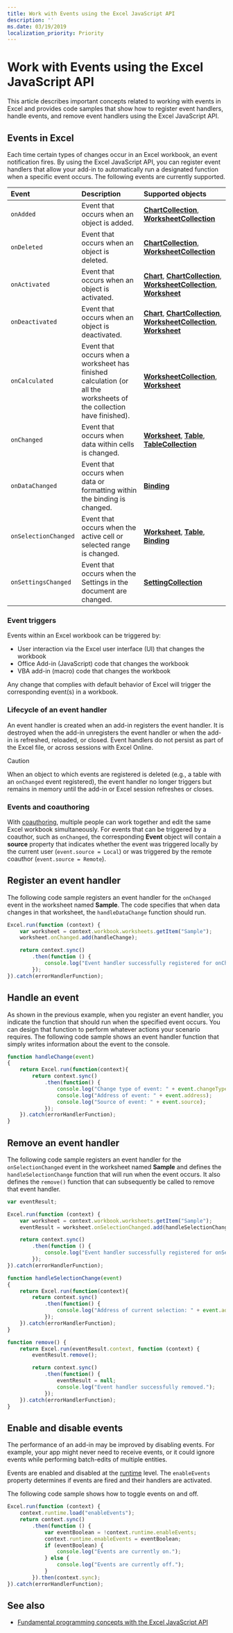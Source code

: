 ```yaml
---
title: Work with Events using the Excel JavaScript API
description: ''
ms.date: 03/19/2019
localization_priority: Priority
---
```


# Work with Events using the Excel JavaScript API

This article describes important concepts related to working with events in Excel and provides code samples that show how to register event handlers, handle events, and remove event handlers using the Excel JavaScript API. 

## Events in Excel

Each time certain types of changes occur in an Excel workbook, an event notification fires. By using the Excel JavaScript API, you can register event handlers that allow your add-in to automatically run a designated function when a specific event occurs. The following events are currently supported.

| Event | Description | Supported objects |
|:---------------|:-------------|:-----------|
| `onAdded` | Event that occurs when an object is added. | [**ChartCollection**](/javascript/api/excel/excel.chartcollection), [**WorksheetCollection**](/javascript/api/excel/excel.worksheetcollection) |
| `onDeleted` | Event that occurs when an object is deleted. | [**ChartCollection**](/javascript/api/excel/excel.chartcollection), [**WorksheetCollection**](/javascript/api/excel/excel.worksheetcollection) |
| `onActivated` | Event that occurs when an object is activated. | [**Chart**](/javascript/api/excel/excel.chart), [**ChartCollection**](/javascript/api/excel/excel.chartcollection), [**WorksheetCollection**](/javascript/api/excel/excel.worksheetcollection), [**Worksheet**](/javascript/api/excel/excel.worksheet) |
| `onDeactivated` | Event that occurs when an object is deactivated. | [**Chart**](/javascript/api/excel/excel.chart), [**ChartCollection**](/javascript/api/excel/excel.chartcollection), [**WorksheetCollection**](/javascript/api/excel/excel.worksheetcollection), [**Worksheet**](/javascript/api/excel/excel.worksheet) |
| `onCalculated` | Event that occurs when a worksheet has finished calculation (or all the worksheets of the collection have finished). | [**WorksheetCollection**](/javascript/api/excel/excel.worksheetcollection), [**Worksheet**](/javascript/api/excel/excel.worksheet) |
| `onChanged` | Event that occurs when data within cells is changed. | [**Worksheet**](/javascript/api/excel/excel.worksheet), [**Table**](/javascript/api/excel/excel.table), [**TableCollection**](/javascript/api/excel/excel.tablecollection) |
| `onDataChanged` | Event that occurs when data or formatting within the binding is changed. | [**Binding**](/javascript/api/excel/excel.binding) |
| `onSelectionChanged` | Event that occurs when the active cell or selected range is changed. | [**Worksheet**](/javascript/api/excel/excel.worksheet), [**Table**](/javascript/api/excel/excel.table), [**Binding**](/javascript/api/excel/excel.binding) |
| `onSettingsChanged` | Event that occurs when the Settings in the document are changed. | [**SettingCollection**](/javascript/api/excel/excel.settingcollection) |

### Event triggers

Events within an Excel workbook can be triggered by:

- User interaction via the Excel user interface (UI) that changes the workbook
- Office Add-in (JavaScript) code that changes the workbook
- VBA add-in (macro) code that changes the workbook

Any change that complies with default behavior of Excel will trigger the corresponding event(s) in a workbook.

### Lifecycle of an event handler

An event handler is created when an add-in registers the event handler. It is destroyed when the add-in unregisters the event handler or when the add-in is refreshed, reloaded, or closed. Event handlers do not persist as part of the Excel file, or across sessions with Excel Online.

> [!CAUTION]
> When an object to which events are registered is deleted (e.g., a table with an `onChanged` event registered), the event handler no longer triggers but remains in memory until the add-in or Excel session refreshes or closes.

### Events and coauthoring

With [coauthoring](co-authoring-in-excel-add-ins.md), multiple people can work together and edit the same Excel workbook simultaneously. For events that can be triggered by a coauthor, such as `onChanged`, the corresponding **Event** object will contain a **source** property that indicates whether the event was triggered locally by the current user (`event.source = Local`) or was triggered by the remote coauthor (`event.source = Remote`).

## Register an event handler

The following code sample registers an event handler for the `onChanged` event in the worksheet named **Sample**. The code specifies that when data changes in that worksheet, the `handleDataChange` function should run.

```js
Excel.run(function (context) {
    var worksheet = context.workbook.worksheets.getItem("Sample");
    worksheet.onChanged.add(handleChange);

    return context.sync()
        .then(function () {
            console.log("Event handler successfully registered for onChanged event in the worksheet.");
        });
}).catch(errorHandlerFunction);
```

## Handle an event

As shown in the previous example, when you register an event handler, you indicate the function that should run when the specified event occurs. You can design that function to perform whatever actions your scenario requires. The following code sample shows an event handler function that simply writes information about the event to the console. 

```js
function handleChange(event)
{
    return Excel.run(function(context){
        return context.sync()
            .then(function() {
                console.log("Change type of event: " + event.changeType);
                console.log("Address of event: " + event.address);
                console.log("Source of event: " + event.source);
            });
    }).catch(errorHandlerFunction);
}
```

## Remove an event handler

The following code sample registers an event handler for the `onSelectionChanged` event in the worksheet named **Sample** and defines the `handleSelectionChange` function that will run when the event occurs. It also defines the `remove()` function that can subsequently be called to remove that event handler.

```js
var eventResult;

Excel.run(function (context) {
    var worksheet = context.workbook.worksheets.getItem("Sample");
    eventResult = worksheet.onSelectionChanged.add(handleSelectionChange);

    return context.sync()
        .then(function () {
            console.log("Event handler successfully registered for onSelectionChanged event in the worksheet.");
        });
}).catch(errorHandlerFunction);

function handleSelectionChange(event)
{
    return Excel.run(function(context){
        return context.sync()
            .then(function() {
                console.log("Address of current selection: " + event.address);
            });
    }).catch(errorHandlerFunction);
}

function remove() {
    return Excel.run(eventResult.context, function (context) {
        eventResult.remove();

        return context.sync()
            .then(function() {
                eventResult = null;
                console.log("Event handler successfully removed.");
            });
    }).catch(errorHandlerFunction);
}
```

## Enable and disable events

The performance of an add-in may be improved by disabling events. 
For example, your app might never need to receive events, or it could ignore events while performing batch-edits of multiple entities.

Events are enabled and disabled at the [runtime](/javascript/api/excel/excel.runtime) level.
The `enableEvents` property determines if events are fired and their handlers are activated.

The following code sample shows how to toggle events on and off.

```js
Excel.run(function (context) {
    context.runtime.load("enableEvents");
    return context.sync()
        .then(function () {
            var eventBoolean = !context.runtime.enableEvents;
            context.runtime.enableEvents = eventBoolean;
            if (eventBoolean) {
                console.log("Events are currently on.");
            } else {
                console.log("Events are currently off.");
            }
        }).then(context.sync);
}).catch(errorHandlerFunction);
```

## See also

- [Fundamental programming concepts with the Excel JavaScript API](excel-add-ins-core-concepts.md)

